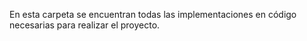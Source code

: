 En esta carpeta se encuentran todas las implementaciones en código necesarias para realizar el proyecto. 
